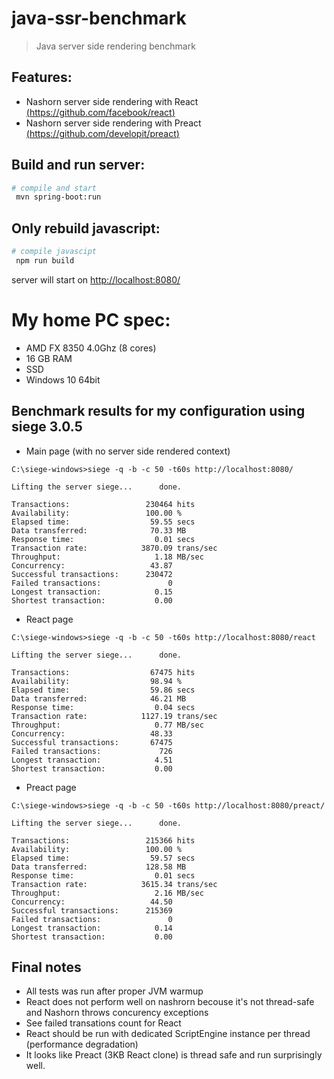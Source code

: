 # java-ssr-benchmark

> Java server side rendering benchmark

## Features:

* Nashorn server side rendering with React [(https://github.com/facebook/react)](https://github.com/facebook/react)
* Nashorn server side rendering with Preact [(https://github.com/developit/preact)](https://github.com/developit/preact)

## Build and run server:

``` bash
# compile and start
 mvn spring-boot:run
```

## Only rebuild javascript:

``` bash
# compile javascipt
 npm run build
```

server will start on [http://localhost:8080/](http://localhost:8080/)


# My home PC spec:
* AMD FX 8350 4.0Ghz (8 cores)
* 16 GB RAM
* SSD
* Windows 10 64bit

## Benchmark results for my configuration using siege 3.0.5


* Main page (with no server side rendered context)

```
C:\siege-windows>siege -q -b -c 50 -t60s http://localhost:8080/

Lifting the server siege...      done.

Transactions:                 230464 hits
Availability:                 100.00 %
Elapsed time:                  59.55 secs
Data transferred:              70.33 MB
Response time:                  0.01 secs
Transaction rate:            3870.09 trans/sec
Throughput:                     1.18 MB/sec
Concurrency:                   43.87
Successful transactions:      230472
Failed transactions:               0
Longest transaction:            0.15
Shortest transaction:           0.00
```

* React page

```
C:\siege-windows>siege -q -b -c 50 -t60s http://localhost:8080/react

Lifting the server siege...      done.

Transactions:                  67475 hits
Availability:                  98.94 %
Elapsed time:                  59.86 secs
Data transferred:              46.21 MB
Response time:                  0.04 secs
Transaction rate:            1127.19 trans/sec
Throughput:                     0.77 MB/sec
Concurrency:                   48.33
Successful transactions:       67475
Failed transactions:             726
Longest transaction:            4.51
Shortest transaction:           0.00
```

* Preact page

```
C:\siege-windows>siege -q -b -c 50 -t60s http://localhost:8080/preact/

Lifting the server siege...      done.

Transactions:                 215366 hits
Availability:                 100.00 %
Elapsed time:                  59.57 secs
Data transferred:             128.58 MB
Response time:                  0.01 secs
Transaction rate:            3615.34 trans/sec
Throughput:                     2.16 MB/sec
Concurrency:                   44.50
Successful transactions:      215369
Failed transactions:               0
Longest transaction:            0.14
Shortest transaction:           0.00
```

## Final notes

* All tests was run after proper JVM warmup
* React does not perform well on nashrorn becouse it's not thread-safe and Nashorn throws concurency exceptions
* See failed transations count for React
* React should be run with dedicated ScriptEngine instance per thread (performance degradation)
* It looks like Preact (3KB React clone) is thread safe and run surprisingly well.
